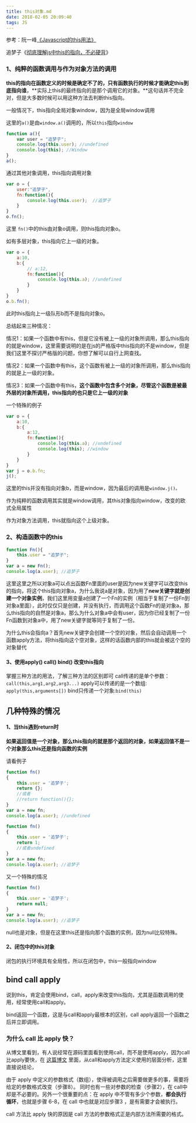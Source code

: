 ```yaml
---
title: this对象.md
date: 2018-02-05 20:09:40
tags: JS
---
```



参考：阮一峰[《Javascript的this用法》](http://www.ruanyifeng.com/blog/archives.html)

追梦子《[彻底理解js中this的指向，不必硬背](http://www.cnblogs.com/pssp/p/5216085.html)》

### 1、**纯粹的函数调用与作为对象方法的调用**

**this的指向在函数定义的时候是确定不了的，只有函数执行的时候才能确定this到底指向谁**，**实际上this的最终指向的是那个调用它的对象。**这句话并不完全对，但是大多数时候可以用这种方法去判断this指向。

一般情况下，this指向全局对象window，因为是全局window调用

这里的`a()`是由`window.a()`调用的，所以`this`指向`window`

```js
function a(){
    var user = "追梦子";
    console.log(this.user); //undefined
    console.log(this); //Window
}
a();
```

通过其他对象调用，this指向调用对象

```js
var o = {
    user:"追梦子",
    fn:function(){
        console.log(this.user);  //追梦子
    }
}
o.fn();
```

这里 `fn()`中的this由对象o调用，则this指向对象o。

如有多层对象，this指向它上一级的对象。

```js
var o = {
    a:10,
    b:{
        // a:12,
        fn:function(){
            console.log(this.a); //undefined
        }
    }
}
o.b.fn();
```

此时this指向上一级队形b而不是指向对象o。

总结起来三种情况：

情况1：如果一个函数中有this，但是它没有被上一级的对象所调用，那么this指向的就是window，这里需要说明的是在js的严格版中this指向的不是window，但是我们这里不探讨严格版的问题，你想了解可以自行上网查找。

情况2：如果一个函数中有this，这个函数有被上一级的对象所调用，那么this指向的就是上一级的对象。

情况3：如果一个函数中有this，**这个函数中包含多个对象，尽管这个函数是被最外层的对象所调用，this指向的也只是它上一级的对象**

一个特殊的例子

```js
var o = {
    a:10,
    b:{
        a:12,
        fn:function(){
            console.log(this.a); //undefined
            console.log(this); //window
        }
    }
}
var j = o.b.fn;
j();
```

这里的this并没有指向对象b，而是window，因为最后的调用是`window.j()。`

作为纯粹的函数调用其实就是window调用，其this对象指向window，改变的欧式全局属性

作为对象方法调用，this就指向这个上级对象。

### 2、构造函数中的this

```js
function Fn(){
    this.user = "追梦子";
}
var a = new Fn();
console.log(a.user); //追梦子
```

这里这里之所以对象a可以点出函数Fn里面的user是因为new关键字可以改变this的指向，将这个this指向对象a，为什么我说a是对象，因为用了**new关键字就是创建一个对象实例**，我们这里用变量a创建了一个Fn的实例（相当于复制了一份Fn到对象a里面），此时仅仅只是创建，并没有执行，而调用这个函数Fn的是对象a，那么this指向的自然是对象a，那么为什么对象a中会有user，因为你已经复制了一份Fn函数到对象a中，用了new关键字就等同于复制了一份。

为什么this会指向a？首先new关键字会创建一个空的对象，然后会自动调用一个函数apply方法，将this指向这个空对象，这样的话函数内部的this就会被这个空的对象替代

#### 3、使用apply\(\) call\(\) bind\(\) 改变this指向

掌握三种方法的用法，了解三种方法的区别即可
call传递的是单个参数：`call(this,arg1,arg2,arg3...)`
apply可以传递的是一个数组: `apply(this,arguments[])`
bind只传递一个对象:`bind(this)`

## 几种特殊的情况

#### 1、当this遇到return时

**如果返回值是一个对象，那么this指向的就是那个返回的对象，如果返回值不是一个对象那么this还是指向函数的实例**

请看例子

```js
function fn()  
{  
    this.user = '追梦子';  
    return {};  
    //或者 
    //return function(){};
}
var a = new fn;  
console.log(a.user); //undefined
```

```js
function fn()  
{  
    this.user = '追梦子';  
    return 1;
    //或者undefined 
}
var a = new fn;  
console.log(a.user); //追梦子
```

又一个特殊的情况

```js
function fn()  
{  
    this.user = '追梦子';  
    return null;
}
var a = new fn;  
console.log(a.user); //追梦子
```

null也是对象，但是在这里this还是指向那个函数的实例，因为null比较特殊。

#### 2、闭包中的this对象

闭包的执行环境具有全局性，所以在闭包中，this一般指向window

## bind call apply
说到this，肯定会使用bind，call，apply来改变this指向，尤其是函数调用的使用，经常使用call和apply。

bind返回一个函数，这是与call和apply最根本的区别，call apply返回一个函数之后并立即调用。

### 为什么 call 比 apply 快？
从博文里看到，有人说经常在源码里面看到使用call，而不是使用apply，因为call比apply要快，在 [这篇博文](https://juejin.im/post/59c0e13b5188257e7a428a83) 里面，从call和apply方法定义使用的层面分析，这里直接说结论，

由于 apply 中定义的参数格式（数组），使得被调用之后需要做更多的事，需要将给定的参数格式改变（步骤8）。 同时也有一些对参数的检查（步骤2），在 call中却是不必要的。另外一个很重要的点：在 apply 中不管有多少个参数，**都会执行循环**，也就是步骤 6-8，在 call 中也就是对应步骤3 ，是有需要才会被执行。

call 方法比 apply 快的原因是 call 方法的参数格式正是内部方法所需要的格式。
